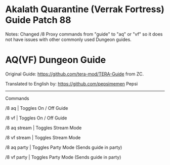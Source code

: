 Akalath Quarantine (Verrak Fortress) Guide Patch 88
======

Notes:
Changed /8 Proxy commands from "guide" to "aq" or "vf" so it does not have issues with other commonly used Dungeon guides.


# AQ(VF) Dungeon Guide

Original Guide: https://github.com/tera-mod/TERA-Guide from ZC.

Translated to English by: https://github.com/pepsimemen Pepsi

------

Commands


/8 aq  | Toggles On / Off Guide

/8 vf  | Toggles On / Off Guide


/8 aq stream  | Toggles Stream Mode

/8 vf stream  | Toggles Stream Mode


/8 aq party  | Toggles Party Mode (Sends guide in party)

/8 vf party  | Toggles Party Mode (Sends guide in party)
